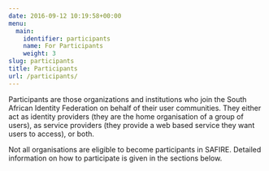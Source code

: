```yaml
--- 
date: 2016-09-12 10:19:58+00:00
menu: 
  main: 
    identifier: participants
    name: For Participants
    weight: 3
slug: participants
title: Participants
url: /participants/
---
```


Participants are those organizations and institutions who join the South African Identity Federation on behalf of their user communities. They either act as identity providers (they are the home organisation of a group of users), as service providers (they provide a web based service they want users to access), or both.

Not all organisations are eligible to become participants in SAFIRE. Detailed information on how to participate is given in the sections below.


